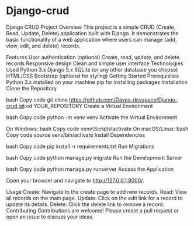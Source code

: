 # Django-crud
Django CRUD Project
Overview
This project is a simple CRUD (Create, Read, Update, Delete) application built with Django. It demonstrates the basic functionality of a web application where users can manage (add, view, edit, and delete) records.

Features
User authentication (optional)
Create, read, update, and delete records
Responsive design
Clean and simple user interface
Technologies Used
Python 3.x
Django 5.x
SQLite (or any other database you choose)
HTML/CSS
Bootstrap (optional for styling)
Getting Started
Prerequisites
Python 3.x installed on your machine
pip for installing packages
Installation
Clone the Repository

bash
Copy code
git clone https://github.com/Daves-devspace/Django-crud.git
cd YOUR_REPOSITORY
Create a Virtual Environment

bash
Copy code
python -m venv venv
Activate the Virtual Environment

On Windows:
bash
Copy code
venv\Scripts\activate
On macOS/Linux:
bash
Copy code
source venv/bin/activate
Install Dependencies

bash
Copy code
pip install -r requirements.txt
Run Migrations

bash
Copy code
python manage.py migrate
Run the Development Server

bash
Copy code
python manage.py runserver
Access the Application

Open your browser and navigate to http://127.0.0.1:8000/.

Usage
Create: Navigate to the create page to add new records.
Read: View all records on the main page.
Update: Click on the edit link for a record to update its details.
Delete: Click the delete link to remove a record.
Contributing
Contributions are welcome! Please create a pull request or open an issue to discuss your ideas.
